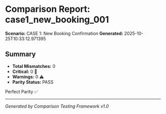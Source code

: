 # Comparison Report: case1_new_booking_001
**Scenario:** CASE 1: New Booking Confirmation
**Generated:** 2025-10-25T10:33:12.971395

## Summary
- **Total Mismatches:** 0
- **Critical:** 0 🚨
- **Warnings:** 0 ⚠️
- **Parity Status:** PASS

Perfect Parity ✅

---
*Generated by Comparison Testing Framework v1.0*